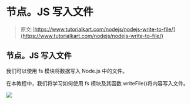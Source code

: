 # 节点。JS 写入文件

> 原文:[https://www.tutorialkart.com/nodejs/nodejs-write-to-file/](https://www.tutorialkart.com/nodejs/nodejs-write-to-file/)

## 节点。JS 写入文件

我们可以使用 fs 模块将数据写入 Node.js 中的文件。

在本教程中，我们将学习如何使用 fs 模块及其函数 writeFile()将内容写入文件。

[![](../Images/925da31b32d6bc3827932f6c8afb11bb.png)](https://www.tutorialkart.com/)